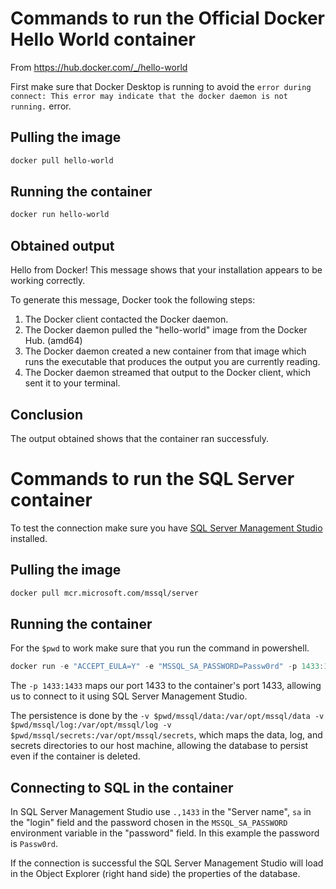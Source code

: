# Commands to run the Official Docker Hello World container

From https://hub.docker.com/_/hello-world

First make sure that Docker Desktop is running to avoid the `error during connect: This error may indicate that the docker daemon is not running.` error.

## Pulling the image
```sh
docker pull hello-world
```

## Running the container
```sh
docker run hello-world
```

## Obtained output
Hello from Docker!
This message shows that your installation appears to be working correctly.

To generate this message, Docker took the following steps:
 1. The Docker client contacted the Docker daemon.
 2. The Docker daemon pulled the "hello-world" image from the Docker Hub.
    (amd64)
 3. The Docker daemon created a new container from that image which runs the
    executable that produces the output you are currently reading.
 4. The Docker daemon streamed that output to the Docker client, which sent it
    to your terminal.

## Conclusion
The output obtained shows that the container ran successfuly.

# Commands to run the SQL Server container

To test the connection make sure you have [SQL Server Management Studio](https://docs.microsoft.com/en-us/sql/ssms/download-sql-server-management-studio-ssms?view=sql-server-ver16) installed.

## Pulling the image
```sh
docker pull mcr.microsoft.com/mssql/server
```

## Running the container
For the `$pwd` to work make sure that you run the command in powershell.


```powershell
docker run -e "ACCEPT_EULA=Y" -e "MSSQL_SA_PASSWORD=Passw0rd" -p 1433:1433 -v $pwd/mssql/data:/var/opt/mssql/data -v $pwd/mssql/log:/var/opt/mssql/log -v $pwd/mssql/secrets:/var/opt/mssql/secrets -d mcr.microsoft.com/mssql/server
```

The `-p 1433:1433` maps our port 1433 to the container's port 1433, allowing us to connect to it using SQL Server Management Studio.

The persistence is done by the `-v $pwd/mssql/data:/var/opt/mssql/data -v $pwd/mssql/log:/var/opt/mssql/log -v $pwd/mssql/secrets:/var/opt/mssql/secrets`, which maps the data, log, and secrets directories to our host machine, allowing the database to persist even if the container is deleted.

## Connecting to SQL in the container
In SQL Server Management Studio use `.,1433` in the "Server name", `sa` in the "login" field and the password chosen in the `MSSQL_SA_PASSWORD` environment variable in the "password" field. In this example the password is `Passw0rd`.

If the connection is successful the SQL Server Management Studio will load in the Object Explorer (right hand side) the properties of the database.